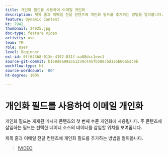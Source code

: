 ```yaml
---
title: 개인화 필드를 사용하여 이메일 개인화
description: 제목 줄과 이메일 전달 컨텐츠에 개인화 필드를 추가하는 방법을 알아봅니다.
feature: Dynamic Content
kt: 7942
thumbnail: 24925.jpg
doc-type: feature video
activity: use
team: TM
role: User
level: Beginner
exl-id: 0ff643b8-013e-4192-831f-aa88dcc1eec1
source-git-commit: b1b8d8a99a551239c445fb588cbd126b66a53c9b
workflow-type: ht
source-wordcount: '80'
ht-degree: 100%

---
```


# 개인화 필드를 사용하여 이메일 개인화

개인화 필드는 게재된 메시지 콘텐츠의 첫 번째 수준 개인화에 사용됩니다. 주 콘텐츠에 삽입하는 필드는 선택한 데이터 소스의 데이터를 삽입할 위치를 보여줍니다.

제목 줄과 이메일 전달 컨텐츠에 개인화 필드를 추가하는 방법을 알아봅니다.

>[!VIDEO](https://video.tv.adobe.com/v/24925?quality=12&learn=on)
